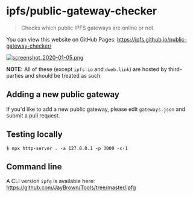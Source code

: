 # ipfs/public-gateway-checker

> Checks which public IPFS gateways are online or not.

You can view this website on GitHub Pages: https://ipfs.github.io/public-gateway-checker/

[![screenshot_2020-01-05.png](https://ipfs.io/ipfs/QmPw3s2zijn3zmCDAnWMEaHx9JTSevfG7uZaiCKc5A21U1?filename=screenshot_2020-01-05.png)](https://ipfs.github.io/public-gateway-checker/)

**NOTE:** All of these (except `ipfs.io` and `dweb.link`) are hosted by third-parties and should be treated as such.

## Adding a new public gateway

If you'd like to add a new public gateway, please edit `gateways.json` and submit a pull request.

## Testing locally

```console
$ npx http-server . -a 127.0.0.1 -p 3000 -c-1
```

## Command line

A CLI version `ipfg` is available here: https://github.com/JayBrown/Tools/tree/master/ipfg
